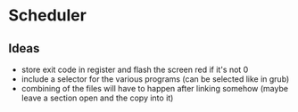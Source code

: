 # Scheduler

## Ideas
- store exit code in register and flash the screen red if it's not 0
- include a selector for the various programs (can be selected like in grub)
- combining of the files will have to happen after linking somehow (maybe leave a section open and the copy into it)
